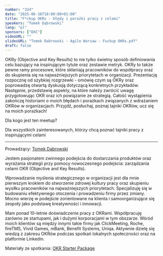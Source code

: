 ```yaml
---
number: "324"
date: "2025-06-16T18:00:00+01:00"
title: "F*ckup OKRs - błędy i porażki pracy z celami"
speakers: "Tomek Dąbrowski"
lang: "pl"
sponsors: ["DXC"]
videoURL: ""
slidesURL: "Tomek Dabrowski - Agile Warsaw - Fuckup OKRs.pdf"
draft: false
---
```


OKRy (Objective and Key Results) to nie tylko świetny sposób definiowania celu bazujący na inspirującym tytule oraz zestawie metryk. OKRy to także pewne ramy procesowe, które skłaniają pracowników do współpracy oraz do skupienia się na najważniejszych priorytetach w organizacji.
Prezentację rozpocznę od szybkiej rozgrzewki - omówię czym są OKRy oraz poprowadzę otwartą dyskusją dotyczącą konkretnych przykładów. Następnie, przedstawię aspekty, na które należy zwrócić uwagę przygotowując OKR oraz ich powiązanie ze strategią.
Całość wystąpienia zakończę historiami o moich błędach i porażkach związanych z wdrażaniem OKRów w organizacjach.
Przyjdź, posłuchaj, poznaj tajniki OKRów, ucz się na moich porażkach!

Dla kogo jest ten meetup?

Dla wszystkich zainteresowanych, którzy chcą poznać tajniki pracy z inspirującymi celami

***

Prowadzący: <a href="https://www.linkedin.com/in/tomekdab/" target="_blank">Tomek Dąbrowski</a> 

Jestem pasjonatem zwinnego podejścia do dostarczania produktów oraz wyrażania strategii przy pomocy nowoczesnego podejścia: zarządzania celami OKR (Objective and Key Results).

Wprowadzanie myślenia strategicznego w organizacji jest dla mnie pierwszym krokiem do stworzenie zdrowej kultury pracy oraz skupieniu wysiłku pracowników na najważniejszych priorytetach. Specjalizuję się w budowaniu efektywnego otoczenia i prowadzeniu firmy przez zmiany. Mocno wierzę w podejście zorientowane na klienta i samoorganizujące się zespoły jako podstawę kreatywności i innowacji.

Mam ponad 10-letnie doświadczenie pracy z OKRami. Współpracuję zarówno ze startupami, jak i dużymi korporacjami w tym obszarze. Wśród moich klientów są między innymi takie firmy jak ClickMeeting, Roche, fireTMS, Vivid Games, mBank, Benefit Systems, Uniqa. Aktywnie dzielę się wiedzą z zakresu OKRów podczas spotkań lokalnych społeczności oraz na platformie Linkedin.


Materiały ze spotkania: <a href="OKR Starter Package.zip" target="_blank">OKR Starter Package</a> 



